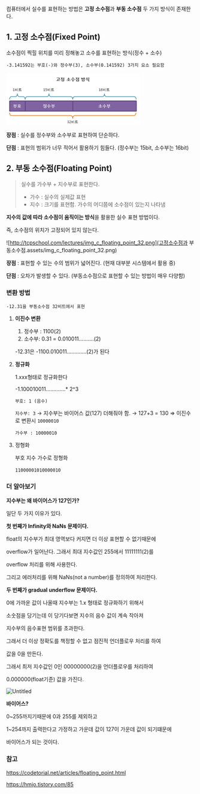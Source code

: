컴퓨터에서 실수를 표현하는 방법은 **고정 소수점**과 **부동 소수점** 두 가지 방식이 존재한다.

## 1. 고정 소수점(Fixed Point)

소수점이 찍힐 위치를 미리 정해놓고 소수를 표현하는 방식(정수 + 소수)

```
-3.141592는 부호(-)와 정수부(3), 소수부(0.141592) 3가지 요소 필요함
```

<img src="고정소수점과 부동소수점.assets/image-20220810184703496.png" alt="image-20220810184703496" style="zoom:50%;" />

**장점** : 실수를 정수부와 소수부로 표현하여 단순하다.

**단점** : 표현의 범위가 너무 적어서 활용하기 힘들다. (정수부는 15bit, 소수부는 16bit)

## 2. **부동 소수점(Floating Point)**

> 실수를 가수부 + 지수부로 표현한다.
>
> - 가수 : 실수의 실제값 표현
> - 지수 : 크기를 표현함. 가수의 어디쯤에 소수점이 있는지 나타냄

**지수의 값에 따라 소수점이 움직이는 방식**을 활용한 실수 표현 방법이다.

즉, 소수점의 위치가 고정되어 있지 않는다.

![http://tcpschool.com/lectures/img_c_floating_point_32.png](고정소수점과 부동소수점.assets/img_c_floating_point_32.png)

**장점** : 표현할 수 있는 수의 범위가 넓어진다. (현재 대부분 시스템에서 활용 중)

**단점** : 오차가 발생할 수 있다. (부동소수점으로 표현할 수 있는 방법이 매우 다양함)

### 변환 방법

```
-12.31을 부동소수점 32비트에서 표현
```

1. **이진수 변환**

   1. 정수부 : 1100(2)
   2. 소수부: 0.31 = 0.010011..........(2)

   -12.31은 -1100.010011.............(2)가 된다

2. **정규화**

   1.xxx형태로 정규화한다

   -1.100010011.............* 2^3

   `부호: 1 (음수)`

   `지수부: 3` → 지수부는 바이어스 값(127) 더해줘야 함. → 127+3 = 130 ⇒ 이진수로 변환시 `10000010`

   `가수부 : 10000010`

3. 정형화

   부호 지수 가수로 정형화

   `11000001010000010`



### 더 알아보기

**지수부는 왜 바이어스가 127인가?**

일단 두 가지 이유가 있다.

**첫 번째가 Infinity와 NaNs 문제이다.**

float의 지수부가 최대 영역보다 커지면 더 이상 표현할 수 없기때문에

overflow가 일어난다. 그래서 최대 지수값인 255에서 11111111(2)를

overflow 처리를 위해 사용한다.

그리고 에러처리를 위해 NaNs(not a number)를 정의하여 처리한다.

**두 번째가 gradual underflow 문제이다.**

0에 가까운 값이 나올때 지수부는 1.x 형태로 정규화하기 위해서

소숫점을 당기는데 이 당기다보면 지수의 음수 값이 계속 작아져

지수부의 음수표현 범위를 초과한다.

그래서 더 이상 정확도를 책정할 수 없고 점진적 언더플로우 처리를 하여

값을 0을 만든다.

그래서 최저 지수값인 0인 00000000(2)을 언더플로우를 처리하여

0.000000(float기준) 값을 가진다.

![Untitled](https://s3-us-west-2.amazonaws.com/secure.notion-static.com/97c1b263-4e8b-4a49-9a18-ef2a483e35c6/Untitled.png)

**바이어스?**

0~255까지기때문에 0과 255를 제외하고

1~254까지 출력한다고 가정하고 가운데 값이 127이 가운데 값이 되기떄문에

바이어스가 되는 것이다.

### 참고

https://codetorial.net/articles/floating_point.html

https://hmjo.tistory.com/85